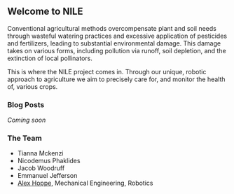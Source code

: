 ## Welcome to NILE

Conventional agricultural methods overcompensate plant and soil needs through wasteful watering practices and excessive application of pesticides and fertilizers, leading to substantial environmental damage. This damage takes on various forms, including pollution via runoff, soil depletion, and the extinction of local pollinators.

This is where the NILE project comes in. Through our unique, robotic approach to agriculture we aim to precisely care for, and monitor the health of, various crops.

### Blog Posts

_Coming soon_

### The Team
- Tianna Mckenzi
- Nicodemus Phaklides
- Jacob Woodruff
- Emmanuel Jefferson
- [Alex Hoppe](http://hoppe.space/), Mechanical Engineering, Robotics
